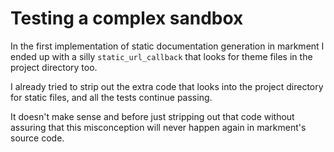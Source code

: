 # Testing a complex sandbox

In the first implementation of static documentation generation in markment I ended up with a silly `static_url_callback` that looks for theme files in the project directory too.

I already tried to strip out the extra code that looks into the project directory for static files, and all the tests continue passing.

It doesn't make sense and before just stripping out that code without assuring that this misconception will never happen again in markment's source code.
